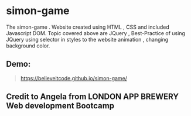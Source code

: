 # simon-game

The simon-game . Website created using HTML , CSS and included Javascript DOM.
Topic covered above are JQuery , Best-Practice of using JQuery using selector in styles to the website animation , changing background color.  

## Demo:
> https://believeitcode.github.io/simon-game/

## Credit to Angela from LONDON APP BREWERY Web development Bootcamp
